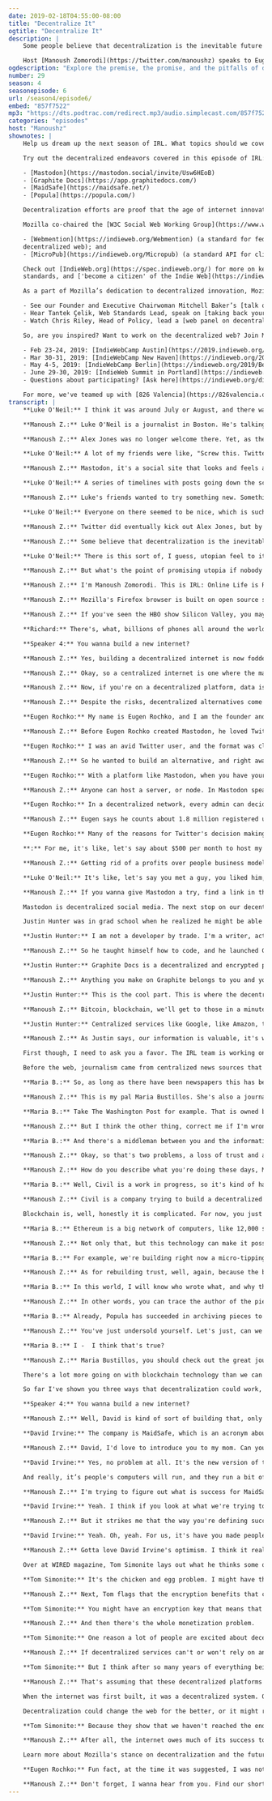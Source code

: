 ```yaml
---
date: 2019-02-18T04:55:00-08:00
title: "Decentralize It"
ogtitle: "Decentralize It"
description: |
    Some people believe that decentralization is the inevitable future of the web. They believe that internet users will start to demand more privacy and authenticity of information online, and that they’ll look to decentralized platforms to get those things. But would decentralization be as utopian as advocates say it could be?

    Host [Manoush Zomorodi](https://twitter.com/manoushz) speaks to Eugen Rochko of [Mastodon](https://joinmastodon.org/), an ad-free alternative to Twitter; Justin Hunter of [Graphite docs](https://app.graphitedocs.com/), a decentralized alternative to GoogleDocs; [Maria Bustillos](https://twitter.com/mariabustillos) who hopes to help eliminate fake news online through the Blockchain; [David Irvine](https://twitter.com/metaquestions?lang=en), the co-founder of [MaidSafe](https://maidsafe.net/) who plans to make the centralized internet as we know it redundant; and [Tom Simonite](https://twitter.com/tsimonite/) of [WIRED](https://www.wired.com/), who comments on both the promise and also the pitfalls of decentralization.
ogdescription: "Explore the premise, the promise, and the pitfalls of decentralization — the antidote to Big Tech."
number: 29
season: 4
seasonepisode: 6
url: /season4/episode6/
embed: "857f7522"
mp3: "https://dts.podtrac.com/redirect.mp3/audio.simplecast.com/857f7522.mp3"
categories: "episodes"
host: "Manoushz"
shownotes: |
    Help us dream up the next season of IRL. What topics should we cover? Who should we talk to? [Let us know by filling out this survey](https://qsurvey.mozilla.com/s3/IRL-Listener-Survey).

    Try out the decentralized endeavors covered in this episode of IRL:

    - [Mastodon](https://mastodon.social/invite/Usw6HEoB)
    - [Graphite Docs](https://app.graphitedocs.com/)
    - [MaidSafe](https://maidsafe.net/)
    - [Popula](https://popula.com/)

    Decentralization efforts are proof that the age of internet innovation is far from over. In fact, Mozilla staff work tirelessly on decentralized web standards, which have been — and continue to be — widely adopted.

    Mozilla co-chaired the [W3C Social Web Working Group](https://www.w3.org/wiki/Socialwg#Social_Web_Working_Group) 2014 through 2018, which produced several key decentralized social web standards. Some have dozens of implementations like:

    - [Webmention](https://indieweb.org/Webmention) (a standard for federating conversations across the
    decentralized web); and
    - [MicroPub](https://indieweb.org/Micropub) (a standard API for client applications to post to decentralized web services).

    Check out [IndieWeb.org](https://spec.indieweb.org/) for more on key decentralized web
    standards, and ['become a citizen' of the Indie Web](https://indiewebify.me/).

    As a part of Mozilla’s dedication to decentralized innovation, Mozilla participated in the 2018 [Decentralized Web Summit](https://www.decentralizedweb.net/):

    - See our Founder and Executive Chairwoman Mitchell Baker’s [talk on revitalizing the web](https://decentralizedweb.net/videos/talk-mitchell-baker-revitalizing-the-web/);
    - Hear Tantek Çelik, Web Standards Lead, speak on [taking back your content with practical decentralization steps](https://www.youtube.com/watch?v=y9FSPcmybT8); and
    - Watch Chris Riley, Head of Policy, lead a [web panel on decentralization](https://decentralizedweb.net/videos/panel-decentralizing-social-networks/).

    So, are you inspired? Want to work on the decentralized web? Join Mozilla at one of these events:

    - Feb 23-24, 2019: [IndieWebCamp Austin](https://2019.indieweb.org/austin)
    - Mar 30-31, 2019: [IndieWebCamp New Haven](https://indieweb.org/2019/New_Haven)
    - May 4-5, 2019: [IndieWebCamp Berlin](https://indieweb.org/2019/Berlin)
    - June 29-30, 2019: [IndieWeb Summit in Portland](https://indieweb.org/2019)
    - Questions about participating? [Ask here](https://indieweb.org/discuss).

    For more, we've teamed up with [826 Valencia](https://826valencia.org/) to bring you articles written by students on IRL topics this season. Accompanying this IRL episode, Huy An N. from [De Marillac Academy](https://demarillac.org/) wrote about [centralized social media platforms and privacy](https://blog.mozilla.org/internetcitizen/2019/02/17/how-to-make-frenemies-with-big-tech). And, see [this article from Common Sense Media](https://blog.mozilla.org/internetcitizen/2018/09/10/research-on-kids-and-tech/), on why we need more research on kids and tech (centralized and not).
transcript: |
    **Luke O'Neil:** I think it was around July or August, and there was a big controversy going on on Twitter where they were really dragging their heels on banning a series of really controversial people from using the site.

    **Manoush Z.:** Luke O'Neil is a journalist in Boston. He's talking about provocateur host Alex Jones. He and his site Infowars got banned from much of the internet, places like YouTube, Spotify, Apple's app store, Facebook, kicked him off for violating their policies. These sites are the places where we gather, express, ourselves, find content. Places that have centralized much of our online lives.

    **Manoush Z.:** Alex Jones was no longer welcome there. Yet, as the cascading series of bans spread, people on Twitter noticed that their preferred platform wasn't following suit, and they were incensed.

    **Luke O'Neil:** A lot of my friends were like, "Screw this. Twitter sucks. I can't take this place anymore. Let's try Mastodon."

    **Manoush Z.:** Mastodon, it's a social site that looks and feels a lot like Twitter.

    **Luke O'Neil:** A series of timelines with posts going down the screen. You reply to them, or you can retweet them, or re-toot them as it's called on Mastodon. They call posts "toots," which sounds silly, but probably isn't that much sillier than the name tweet if we're being honest.

    **Manoush Z.:** Luke's friends wanted to try something new. Something that promised to be safer, friendlier, without armies of trolls and hate-speech that, to them, was ruining Twitter.

    **Luke O'Neil:** Everyone on there seemed to be nice, which is such a difference from what I'm used on Twitter, where I can't go an hour without somebody telling me I should kill myself.

    **Manoush Z.:** Twitter did eventually kick out Alex Jones, but by then Luke and his friends were already exploring the vast frontier that is Mastodon. As a result, they found not only a new social platform, but a whole new way of thinking about how we connect to each other on a network. Because Mastodon is a decentralized network, meaning that unlike Twitter, it's not controlled by any single company or centralized entity.

    **Manoush Z.:** Some believe that decentralization is the inevitable future of the web. That it will give us control of our online lives, take power back from the big tech companies that dominate and centralize everything we do. As Luke puts it ...

    **Luke O'Neil:** There is this sort of, I guess, utopian feel to it, to Mastodon and other decentralized things.

    **Manoush Z.:** But what's the point of promising utopia if nobody comes? Can Decentralization’s champions convince the rest of us to join in?

    **Manoush Z.:** I'm Manoush Zomorodi. This is IRL: Online Life is Real Life, an original podcast from Mozilla.

    **Manoush Z.:** Mozilla's Firefox browser is built on open source software. Thousands of volunteers and employees working together to build a browser that serves people, not corporations. Try Firefox for free at firefox.com.

    **Manoush Z.:** If you've seen the HBO show Silicon Valley, you may be a little familiar with the basic idea of a decentralized internet. One of the main characters, Richard, dreams up this idea of using the collective power of all the computers in our smartphones to build something new. Here's a short scene, courtesy of HBO.

    **Richard:** There's, what, billions of phones all around the world with the same computing power just sitting in people's’ pockets. What if we used all those phones to build a massive network? We could build a completely decentralized version of our current internet with no firewalls, no tolls, no government regulation, no spying. Information would be totally free in every sense of the word.

    **Speaker 4:** You wanna build a new internet?

    **Manoush Z.:** Yes, building a decentralized internet is now fodder for TV comedy. But the idea is not that far off from some real projects taking root. I'm gonna get into specifics in a little bit, but just to make sure that we are speaking the same language, let's clarify the basic differences between a centralized and a decentralized service.

    **Manoush Z.:** Okay, so a centralized internet is one where the major apps, platforms, and tools, are built and owned by a single person or corporation. Google is a centralized service. Apple is a centralized company. Facebook and Twitter are centralized platforms. All the information you send, and all the information you request, pass through central servers operated by those companies, which is useful if you own a lot of services or apps, and you want them to work together, like in the Apple app store. Or you wanna control large chunks of the web's traffic by routing it through your network, and say sell ads based on collecting massive amounts of user data. Oh, hello, Facebook.

    **Manoush Z.:** Now, if you're on a decentralized platform, data is distributed across many servers or computers. Those aren't necessarily owned or operated by the creator of the platform you're using. The power, the authority, the control is spread out. A decentralized system gives everyone more freedom, but it also means that because the data is distributed, there's no authority who gets the final word, so it's harder to find and remove illegal or objectionable content.

    **Manoush Z.:** Despite the risks, decentralized alternatives come with a lot of optimism baked in. We're gonna keep that in mind today as we focus on a few examples. We're gonna look at how decentralization could make social media better, how it could give us back control of our privacy and our data, how it could be used to protect journalism and information, maybe. And how it might even revamp the entire internet infrastructure as we know it.

    **Eugen Rochko:** My name is Eugen Rochko, and I am the founder and developer of Mastodon, the decentralized social network.

    **Manoush Z.:** Before Eugen Rochko created Mastodon, he loved Twitter.

    **Eugen Rochko:** I was an avid Twitter user, and the format was close to my heart, but I was not happy with the direction the company was going.

    **Manoush Z.:** So he wanted to build an alternative, and right away Eugen knew he wanted Mastodon to be decentralized.

    **Eugen Rochko:** With a platform like Mastodon, when you have your own server, you make the rules, and nobody can change the rules for you.

    **Manoush Z.:** Anyone can host a server, or node. In Mastodon speak, servers are called "instances." Eugen says this model forms a kind of federated universe, a fedeverse, and because of this it's much easier to deal with challenges that Twitter struggles to tackle.

    **Eugen Rochko:** In a decentralized network, every admin can decide, "What do I want to host on my node? What do I not want to host on my node?" If you don't want Nazis, you just ban all Nazis from your node. If bad actors wanted to start a Mastodon server they could, but normal people could too. You can just say, "I don't wanna receive any messages from this bad server, there's bad people there."

    **Manoush Z.:** Eugen says he counts about 1.8 million registered users, although he concedes that only about 170,000 of those users seem to be active on the platform, but it's a start. The other advantage he points to is that Mastodon doesn't depend on user data and ad targeting to make money.

    **Eugen Rochko:** Many of the reasons for Twitter's decision making going against user's interests is driven by its centralization. They have to perform financially. Now with a decentralized approach, we don't really need to monetize because the costs of operating everything are just so comparatively small for any given independent entity, right?

    **:** For me, it's like, let's say about $500 per month to host my server of Mastodon, and that's housing 300,000 registered accounts. I have a Patreon that more than covers that. For many other administrators of Mastodon servers, it's the same situation.

    **Manoush Z.:** Getting rid of a profits over people business model, and diluting the ability for groups to organize and spread hate on the platform, seems to be paying off. Generally, Mastodon's base describe the experience as supportive, fun, and friendly. But that vibe is probably not a result of the decentralized software itself. After all, you can be a Nazi and set up your own Mastodon instance, as it's called. Eugen said as much. It's likely more a result of optimistic early adopters. As with all social media, Mastodon may not be everyone's cup of tea. In the end, it actually wasn't for Luke O'Neil, who we heard from earlier. He is back on Twitter.

    **Luke O'Neil:** It's like, let's say you met a guy, you liked him, and you hung out for a couple days. You're like, "Oh, I should be friends with that guy." And then for some reason you just never do. I guess that's sort of how I feel about Mastodon. It's some nice guy that I met, and we talked for a few times, and probably won't be the end of the world if I don't end up being friends with him, but it would be nice.

    **Manoush Z.:** If you wanna give Mastodon a try, find a link in the episode show notes at IRLpodcast.org.

    Mastodon is decentralized social media. The next stop on our decentralization tour is an app called Graphite Docs. It's an app that is trying to take on Google. Google's suite of productivity tools are used by millions of people. We calculate budgets in Google Sheets. We store photos on Google Drive. We write reports, and podcasts like this one, in Google Docs. As centralized services go, Google is as big as it gets.

    Justin Hunter was in grad school when he realized he might be able to offer an alternative.

    **Justin Hunter:** I am not a developer by trade. I'm a writer, actually. I was finishing up my MFA in creative writing, and I was - at that point I stored everything, all of my fiction, my nonfiction, resumes, everything on Google Docs. It was starting to worry me that Google had so much control over all of my material.

    **Manoush Z.:** So he taught himself how to code, and he launched Graphite Docs in March 2018.

    **Justin Hunter:** Graphite Docs is a decentralized and encrypted productivity suite. You can create documents, create spreadsheets, you can store files, and you can collaborate with people.

    **Manoush Z.:** Anything you make on Graphite belongs to you and you alone. Only you decide who has access to your data. Only you have the key to unlock it.

    **Justin Hunter:** This is the cool part. This is where the decentralized web comes. When you create your account, you're actually creating a bitcoin address, and you're saving some metadata to the bitcoin blockchain. That's actually gonna represent your identity that you can use really on any app that supports it.

    **Manoush Z.:** Bitcoin, blockchain, we'll get to those in a minute, but to be clear, Justin knew that what he was building wasn't just a great tool. He wanted it to be something to promote democracy and free expression too.

    **Justin Hunter:** Centralized services like Google, like Amazon, those are trivial to censor by a government. In fact, you see it in China all the time. China doesn't let tech companies in unless they're willing to hand over user data to the Chinese government. I think the biggest problem that Graphite solves is it allows users access to convenient software without that fear of their data being handed over to somebody that they don't want it to be handed over to.

    **Manoush Z.:** As Justin says, our information is valuable, it's worth protecting. And that goes not just for our personal data, a decentralized web might even help journalism, while we're at it. That is the next stop on our tour.

    First though, I need to ask you a favor. The IRL team is working on the next season of this podcast, and we want your help. What specific issues, topics, or stories are you curious about? How can IRL help you live a better life online? Find the link to a very short survey. It's in the show notes at IRLpodcast.org. We don't share any of your data with anyone else. Your answers will go directly to the humans who make IRL. IRLpodcast.org, find the survey, talk to us about all things IRL.

    Before the web, journalism came from centralized news sources that we read, watched, listened to, and trusted. We still get a lot of our news from these sources, but many are struggling to make enough money to keep going. Think of BuzzFeed news for example, they cut 15% of their newsroom in January. The big news organizations are also constantly facing accusations of bias, or they get labeled as fake news, even if a story is accurately reported.

    **Maria B.:** So, as long as there have been newspapers this has been an issue of where the agenda is coming from.

    **Manoush Z.:** This is my pal Maria Bustillos. She's also a journalist and runs an online magazine called Popula.com. She knows that whether bias is real or perceived, it is a problem.

    **Maria B.:** Take The Washington Post for example. That is owned by Jeff Bezos. There's one guy on top who really owns that property. If The Washington Post wants to criticize Amazon, they've gotta think very carefully about whom they are going to offend. The same principle applies pretty much all through media. I mean, who gets to decide what we talk about, and how we talk about it.

    **Manoush Z.:** But I think the other thing, correct me if I'm wrong, when I mention journalism centralization problem, I'm also talking about the fact that Facebook and Google take the majority of all advertising dollars, which is the reason why newsrooms are shrinking across the United States, across the world.

    **Maria B.:** And there's a middleman between you and the information that's available on the internet. As we've seen, they - neither Google nor Facebook is subject to any kind of oversight.

    **Manoush Z.:** Okay, so that's two problems, a loss of trust and a loss of money. Maria thinks decentralization might fix both.

    **Manoush Z.:** How do you describe what you're doing these days, Maria?

    **Maria B.:** Well, Civil is a work in progress, so it's kind of hard to say.

    **Manoush Z.:** Civil is a company trying to build a decentralized network for journalists, and I actually know a lot about it. Because last year, I did something a little nutty. I quit my job in public radio, and I started my own company, Stable Genius Productions, with my co-founder Jen Poyant. We joined Civil's experimental journalism project, and we made another podcast documenting the entire strange adventure. The podcast is called ZigZag, and we spent a lot of time talking about Civil, and how it's being built with something called blockchain technology.

    Blockchain is, well, honestly it is complicated. For now, you just need to know that a blockchain is a network of computers all processing data collectively, with no central authority. You may have heard of bitcoin. Bitcoin runs on the Bitcoin blockchain. Civil is similar, except it runs on a blockchain called Ethereum.

    **Maria B.:** Ethereum is a big network of computers, like 12,000 super powerful computers, and that network has records on it. Those records are incorruptible.

    **Manoush Z.:** Not only that, but this technology can make it possible to support journalists in new ways, like creating new virtual currencies.

    **Maria B.:** For example, we're building right now a micro-tipping platform where readers can get to the bottom of an article, and they're gonna be able to ... Did you like this? Send 15 cents to the person that wrote it. Send a dollar, send $500 to the person that wrote it.

    **Manoush Z.:** As for rebuilding trust, well, again, because the blockchain can't be altered if you add your content to the network, it's protected and authenticated.

    **Maria B.:** In this world, I will know who wrote what, and why they wrote it. I will know that the information that they have published is secure and safe from bad actors.

    **Manoush Z.:** In other words, you can trace the author of the piece, and hopefully learn to trust them as a news source.

    **Maria B.:** Already, Popula has succeeded in archiving pieces to that network that cannot be altered, or changed, or taken down. You've gotta basically shut the internet off to get rid of this text that we have committed to the Ethereum blockchain.

    **Manoush Z.:** You've just undersold yourself. Let's just, can we say that you are probably the first journalist to ever publish an article onto a blockchain?

    **Maria B.:** I -  I think that's true?

    **Manoush Z.:** Maria Bustillos, you should check out the great journalism that she is doing. You don't need to know anything about blockchain to do so. Go to Popula.com.

    There's a lot more going on with blockchain technology than we can get into right here, including the downsides, but if you're curious, go listen to the first season of ZigZag to learn a lot more about it.

    So far I've shown you three ways that decentralization could work, but there are many other people working on lots of other projects. People like David Irvine, who wants to take the whole concept much further. Okay, remember that Silicon Valley clip from earlier about building a decentralized internet through a global network of cellphones?

    **Speaker 4:** You wanna build a new internet?

    **Manoush Z.:** Well, David is kind of sort of building that, only without the smartphones part.

    **David Irvine:** The company is MaidSafe, which is an acronym about Massive Array of Internet Disks, Secure Access For Everyone.

    **Manoush Z.:** David, I'd love to introduce you to my mom. Can you describe to her what MaidSafe is? She's 77 and basically uses just email on her iPhone.

    **David Irvine:** Yes, no problem at all. It's the new version of the internet with no controllers, and no servers, and no big companies in charge of it anymore. We take away all of the problems of internet, of data being lost, servers being hacked, passwords being stolen, and make it a nice, safe, comfortable place for everyone that's using it.

    And really, it’s people's computers will run, and they run a bit of software, which is a safe network software, and all of the computers connect together.

    **Manoush Z.:** I'm trying to figure out what is success for MaidSafe, is it that the entire centralized web disappears, and is replaced by this decentralized model?

    **David Irvine:** Yeah. I think if you look at what we're trying to do, the vision is privacy, security, and freedom, and it-

    **Manoush Z.:** But it strikes me that the way you're defining success is very different than Silicon Valley does.

    **David Irvine:** Yeah. Oh, yeah. For us, it's have you made people more free today, have you made them more secure? There's people in countries which can't speak openly because of the way the internet works just now, that will be able to.

    **Manoush Z.:** Gotta love David Irvine's optimism. I think it really speaks to that idea of a decentralized utopia that we mentioned at the very beginning of the episode. But I can't help but be a little skeptical. As exciting and enticing as the decentralized world may be, it has big hurdles to overcome before reaching mass adoption.

    Over at WIRED magazine, Tom Simonite lays out what he thinks some of those challenges are. First, there's something we're calling the network effect. This affects projects like Mastodon, for example.

    **Tom Simonite:** It's the chicken and egg problem. I might have this wonderful new decentralized social network with no one on it, but I can't get anyone to join because there's no one else to talk with, and there's no one to talk with because no one will join.

    **Manoush Z.:** Next, Tom flags that the encryption benefits that come with services like Graphite Docs are also going to be a barrier.

    **Tom Simonite:** You might have an encryption key that means that only you can unlock your files and look at your photos, but if you lose that key, no one can help you. I think that's a big usability problem because people are not used to being 100% in control of their data.

    **Manoush Z.:** And then there's the whole monetization problem.

    **Tom Simonite:** One reason a lot of people are excited about decentralized web projects is that they don't like the ad supported business model that keeps so many other companies and services going today.

    **Manoush Z.:** If decentralized services can't or won't rely on an ad model to support themselves, then it's up to people to pay for it.

    **Tom Simonite:** But I think after so many years of everything being free, there may be cultural barriers to that.

    **Manoush Z.:** That's assuming that these decentralized platforms are built to survive as sustainable businesses, and not just really wonderful ideas that ultimately can't scale.

    When the internet was first built, it was a decentralized system. Over time though, those systems hardened and consolidated. Companies started building massive server farms, and hosting reams and reams of data. That was the first step towards the centralized web we know today. In some ways, the push for decentralization is actually just a push to re-decentralize it.

    Decentralization could change the web for the better, or it might repeat some of the problems our web already has, or even make problems worse. But it's early days for the decentralized web. I mean, it's still early days for the internet too when you think about it. There's so much room to experiment and try things, break things, fix things, remake how everything works together. There is room for both, and it's why Tom Simonite at WIRED says it's worth trying it all.

    **Tom Simonite:** Because they show that we haven't reached the endpoint of the internet. The endpoint of the internet is not billions of people communicating via centralized corporate servers that analyze your data for ads.

    **Manoush Z.:** After all, the internet owes much of its success to openness. It should belong to all of us, not just corporations.

    Learn more about Mozilla's stance on decentralization and the future of the web at Mozilla.org/decentralization. For now, I'm Manoush Zomorodi. This is IRL: Online Life is Real Life, an original podcast from Mozilla.

    **Eugen Rochko:** Fun fact, at the time it was suggested, I was not aware that toot had a different connotation than just the sound that an elephant makes.

    **Manoush Z.:** Don't forget, I wanna hear from you. Find our short listener survey at IRLpodcast.org, and thanks.
---
```

